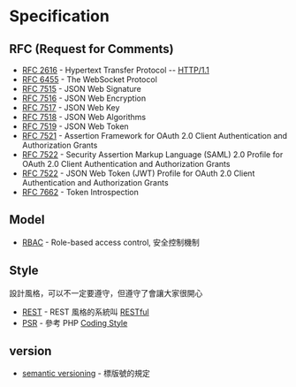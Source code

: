 # Specification

## RFC (Request for Comments)

* [RFC 2616](https://tools.ietf.org/html/rfc2616) - Hypertext Transfer Protocol -- [HTTP/1.1](/network/http.md)
* [RFC 6455](https://tools.ietf.org/html/rfc6455) - The WebSocket Protocol
* [RFC 7515](https://tools.ietf.org/html/rfc7515) - JSON Web Signature
* [RFC 7516](https://tools.ietf.org/html/rfc7516) - JSON Web Encryption
* [RFC 7517](https://tools.ietf.org/html/rfc7517) - JSON Web Key
* [RFC 7518](https://tools.ietf.org/html/rfc7518) - JSON Web Algorithms
* [RFC 7519](https://tools.ietf.org/html/rfc7519) - JSON Web Token
* [RFC 7521](https://tools.ietf.org/html/rfc7521) - Assertion Framework for OAuth 2.0 Client Authentication and Authorization Grants
* [RFC 7522](https://tools.ietf.org/html/rfc7522) - Security Assertion Markup Language (SAML) 2.0 Profile for OAuth 2.0 Client Authentication and Authorization Grants
* [RFC 7522](https://tools.ietf.org/html/rfc7523) - JSON Web Token (JWT) Profile for OAuth 2.0 Client Authentication and Authorization Grants
* [RFC 7662](https://tools.ietf.org/html/rfc7662) - Token Introspection

## Model

* [RBAC](https://en.wikipedia.org/wiki/Role-based_access_control) - Role-based access control, 安全控制機制

## Style

設計風格，可以不一定要遵守，但遵守了會讓大家很開心

* [REST](https://zh.wikipedia.org/wiki/REST) - REST 風格的系統叫 [RESTful](/restful/README.md)
* [PSR](http://www.php-fig.org/psr/) - 參考 PHP [Coding Style](/pdl/php/coding-style.md)

## version

* [semantic versioning](http://semver.org/) - 標版號的規定
